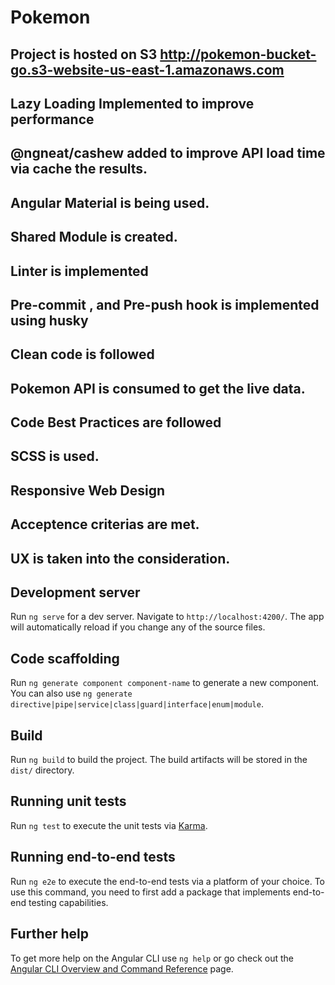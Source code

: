 # Pokemon

## Project is hosted on S3 http://pokemon-bucket-go.s3-website-us-east-1.amazonaws.com

## Lazy Loading Implemented to improve performance
## @ngneat/cashew added to improve API load time via cache the results.
## Angular Material is being used.
## Shared Module is created.
## Linter is implemented
## Pre-commit , and Pre-push hook is implemented using husky 
## Clean code is followed
## Pokemon API is consumed to get the live data.
## Code Best Practices are followed
## SCSS is used.
## Responsive Web Design
## Acceptence criterias are met.
## UX is taken into the consideration.


## Development server

Run `ng serve` for a dev server. Navigate to `http://localhost:4200/`. The app will automatically reload if you change any of the source files.

## Code scaffolding

Run `ng generate component component-name` to generate a new component. You can also use `ng generate directive|pipe|service|class|guard|interface|enum|module`.

## Build

Run `ng build` to build the project. The build artifacts will be stored in the `dist/` directory.

## Running unit tests

Run `ng test` to execute the unit tests via [Karma](https://karma-runner.github.io).

## Running end-to-end tests

Run `ng e2e` to execute the end-to-end tests via a platform of your choice. To use this command, you need to first add a package that implements end-to-end testing capabilities.

## Further help

To get more help on the Angular CLI use `ng help` or go check out the [Angular CLI Overview and Command Reference](https://angular.io/cli) page.
